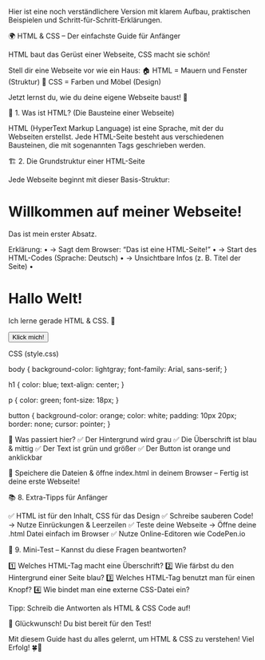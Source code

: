 Hier ist eine noch verständlichere Version mit klarem Aufbau, praktischen Beispielen und Schritt-für-Schritt-Erklärungen.

🌍 HTML & CSS – Der einfachste Guide für Anfänger

HTML baut das Gerüst einer Webseite, CSS macht sie schön!

Stell dir eine Webseite vor wie ein Haus:
🏠 HTML = Mauern und Fenster (Struktur)
🎨 CSS = Farben und Möbel (Design)

Jetzt lernst du, wie du deine eigene Webseite baust! 🚀

📌 1. Was ist HTML? (Die Bausteine einer Webseite)

HTML (HyperText Markup Language) ist eine Sprache, mit der du Webseiten erstellst.
Jede HTML-Seite besteht aus verschiedenen Bausteinen, die mit sogenannten Tags geschrieben werden.

🏗 2. Die Grundstruktur einer HTML-Seite

Jede Webseite beginnt mit dieser Basis-Struktur:

<!DOCTYPE html>
<html lang="de">
<head>
    <meta charset="UTF-8">
    <title>Meine erste Webseite</title>
</head>
<body>
    <h1>Willkommen auf meiner Webseite!</h1>
    <p>Das ist mein erster Absatz.</p>
</body>
</html>

Erklärung:
	•	<!DOCTYPE html> → Sagt dem Browser: “Das ist eine HTML-Seite!”
	•	<html lang="de"> → Start des HTML-Codes (Sprache: Deutsch)
	•	<head> → Unsichtbare Infos (z. B. Titel der Seite)
	•	<title> → Titel der Webseite (erscheint im Browser-Tab)
	•	<body> → Hier kommt alles rein, was der Besucher sieht!

🏷 3. Die wichtigsten HTML-Tags (Bausteine einer Webseite)

Tag	Bedeutung	Beispiel
<h1> - <h6>	Überschriften	<h1>Große Überschrift</h1>
<p>	Absatz (Text)	<p>Hallo Welt!</p>
<a href="URL">	Link	<a href="https://google.com">Google</a>
<img src="bild.jpg">	Bild einfügen	<img src="katze.jpg">
<ul> / <ol>	Listen	<ul><li>Apfel</li><li>Banane</li></ul>
<button>	Knopf	<button>Klick mich</button>

🎨 4. Was ist CSS? (Das Design deiner Webseite)

CSS (Cascading Style Sheets) gibt deiner Webseite Farben, Schriftarten und Layouts.

Ein einfacher CSS-Code sieht so aus:

body {
    background-color: lightblue;
}
h1 {
    color: red;
    font-size: 30px;
}

🔹 background-color → Hintergrundfarbe
🔹 color → Textfarbe
🔹 font-size → Schriftgröße

🎨 5. Wie fügt man CSS hinzu? (3 Methoden)

1️⃣ Direkt im HTML-Tag (nicht empfohlen!)

<p style="color: blue;">Blauer Text</p>

2️⃣ Im <style>-Tag (für kleine Designs okay)

<head>
    <style>
        p { color: blue; }
    </style>
</head>

3️⃣ In einer extra Datei (beste Methode!)
HTML (index.html)

<head>
    <link rel="stylesheet" href="style.css">
</head>

CSS (style.css)

p {
    color: blue;
}

✅ Vorteil: Dein CSS ist sauber getrennt vom HTML!

🎯 6. Die wichtigsten CSS-Befehle

CSS-Befehl	Bedeutung	Beispiel
color	Textfarbe	color: red;
background-color	Hintergrundfarbe	background-color: yellow;
font-size	Schriftgröße	font-size: 20px;
text-align	Text ausrichten	text-align: center;
border	Rand um ein Element	border: 2px solid black;
margin	Abstand nach außen	margin: 10px;
padding	Abstand nach innen	padding: 10px;

💡 Tipp: margin sorgt für Abstand außen, padding für Abstand innen!

🎉 7. HTML & CSS in Aktion – Dein erstes Mini-Projekt!

Jetzt kombinieren wir HTML & CSS und erstellen eine kleine Webseite!

HTML (index.html)

<!DOCTYPE html>
<html lang="de">
<head>
    <meta charset="UTF-8">
    <title>Meine Webseite</title>
    <link rel="stylesheet" href="style.css">
</head>
<body>
    <h1>Hallo Welt!</h1>
    <p>Ich lerne gerade HTML & CSS. 🚀</p>
    <button>Klick mich!</button>
</body>
</html>

CSS (style.css)

body {
    background-color: lightgray;
    font-family: Arial, sans-serif;
}

h1 {
    color: blue;
    text-align: center;
}

p {
    color: green;
    font-size: 18px;
}

button {
    background-color: orange;
    color: white;
    padding: 10px 20px;
    border: none;
    cursor: pointer;
}

🔹 Was passiert hier?
✅ Der Hintergrund wird grau
✅ Die Überschrift ist blau & mittig
✅ Der Text ist grün und größer
✅ Der Button ist orange und anklickbar

🚀 Speichere die Dateien & öffne index.html in deinem Browser – Fertig ist deine erste Webseite!

📚 8. Extra-Tipps für Anfänger

✅ HTML ist für den Inhalt, CSS für das Design
✅ Schreibe sauberen Code! → Nutze Einrückungen & Leerzeilen
✅ Teste deine Webseite → Öffne deine .html Datei einfach im Browser
✅ Nutze Online-Editoren wie CodePen.io

📝 9. Mini-Test – Kannst du diese Fragen beantworten?

1️⃣ Welches HTML-Tag macht eine Überschrift?
2️⃣ Wie färbst du den Hintergrund einer Seite blau?
3️⃣ Welches HTML-Tag benutzt man für einen Knopf?
4️⃣ Wie bindet man eine externe CSS-Datei ein?

Tipp: Schreib die Antworten als HTML & CSS Code auf!

🎉 Glückwunsch! Du bist bereit für den Test!

Mit diesem Guide hast du alles gelernt, um HTML & CSS zu verstehen! Viel Erfolg! 🍀🚀

